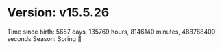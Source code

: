 # Version: v15.5.26
Time since birth: 5657 days, 135769 hours, 8146140 minutes, 488768400 seconds
Season: Spring 🌸
